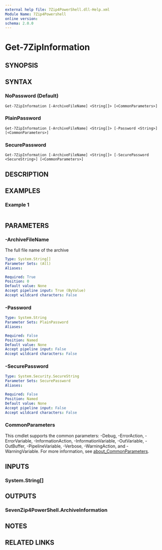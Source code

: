 ```yaml
---
external help file: 7Zip4PowerShell.dll-Help.xml
Module Name: 7Zip4Powershell
online version:
schema: 2.0.0
---
```


# Get-7ZipInformation

## SYNOPSIS


## SYNTAX

### NoPassword (Default)
```
Get-7ZipInformation [-ArchiveFileName] <String[]> [<CommonParameters>]
```

### PlainPassword
```
Get-7ZipInformation [-ArchiveFileName] <String[]> [-Password <String>] [<CommonParameters>]
```

### SecurePassword
```
Get-7ZipInformation [-ArchiveFileName] <String[]> [-SecurePassword <SecureString>] [<CommonParameters>]
```

## DESCRIPTION


## EXAMPLES

### Example 1
```powershell

```



## PARAMETERS

### -ArchiveFileName
The full file name of the archive

```yaml
Type: System.String[]
Parameter Sets: (All)
Aliases:

Required: True
Position: 0
Default value: None
Accept pipeline input: True (ByValue)
Accept wildcard characters: False
```

### -Password


```yaml
Type: System.String
Parameter Sets: PlainPassword
Aliases:

Required: False
Position: Named
Default value: None
Accept pipeline input: False
Accept wildcard characters: False
```

### -SecurePassword


```yaml
Type: System.Security.SecureString
Parameter Sets: SecurePassword
Aliases:

Required: False
Position: Named
Default value: None
Accept pipeline input: False
Accept wildcard characters: False
```

### CommonParameters
This cmdlet supports the common parameters: -Debug, -ErrorAction, -ErrorVariable, -InformationAction, -InformationVariable, -OutVariable, -OutBuffer, -PipelineVariable, -Verbose, -WarningAction, and -WarningVariable. For more information, see [about_CommonParameters](http://go.microsoft.com/fwlink/?LinkID=113216).

## INPUTS

### System.String[]

## OUTPUTS

### SevenZip4PowerShell.ArchiveInformation

## NOTES

## RELATED LINKS
